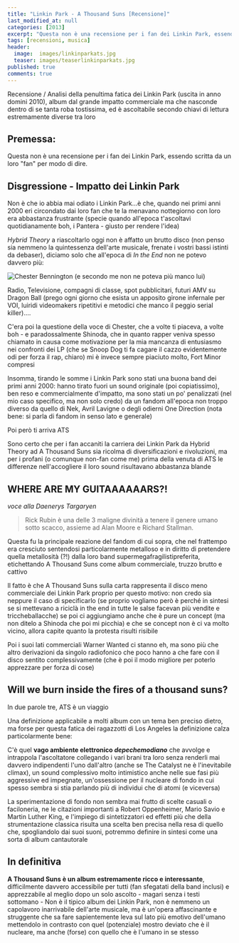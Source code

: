 ```yaml
---
title: "Linkin Park - A Thousand Suns [Recensione]"
last_modified_at: null
categories: [2013]
excerpt: "Questa non è una recensione per i fan dei Linkin Park, essendo scritta da un loro fan per modo di dire."
tags: [recensioni, musica]
header:  
  image:  images/linkinparkats.jpg
  teaser: images/teaserlinkinparkats.jpg
published: true
comments: true
---
```


Recensione / Analisi della penultima fatica dei Linkin Park (uscita in anno domini 2010), album dal grande impatto commerciale ma che nasconde dentro di se tanta roba tostissima, ed è ascoltabile secondo chiavi di lettura estremamente diverse tra loro

## Premessa:

Questa non è una recensione per i fan dei Linkin Park, essendo scritta da un loro "fan" per modo di dire. 

## Disgressione - Impatto dei Linkin Park

Non è che io abbia mai odiato i Linkin Park...è che, quando nei primi anni 2000 eri circondato dai loro fan che te la menavano nottegiorno con loro era abbastanza frustrante (specie quando all'epoca t'ascoltavi quotidianamente boh, i Pantera - giusto per rendere l'idea)

_Hybrid Theory_ a riascoltarlo oggi non è affatto un brutto disco (non penso sia nemmeno la quintessenza dell'arte musicale, frenate i vostri bassi istinti da debaser), diciamo solo che all'epoca di _In the End_ non ne potevo davvero più:

![Chester Bennington]({{site.baseurl}}/{{site.baseurl}}/https://a3.ec-images.myspacecdn.com/images02/124/2fac991b524740929b0d25fcfd577924/l.jpg)
(e secondo me non ne poteva più manco lui)

Radio, Televisione, compagni di classe, spot pubblicitari, futuri AMV su Dragon Ball (prego ogni giorno che esista un apposito girone infernale per VOI, luiridi videomakers ripetitivi e metodici che manco il peggio serial killer)....

C'era poi la questione della voce di Chester, che a volte ti piaceva, a volte boh - e paradossalmente Shinoda, che in quanto rapper veniva spesso chiamato in causa come motivazione per la mia mancanza di entusiasmo nei confronti dei LP (che se Snoop Dog ti fa cagare il cazzo evidentemente odi per forza il rap, chiaro) mi è invece sempre piaciuto molto, Fort Minor compresi

Insomma, tirando le somme i Linkin Park sono stati una buona band dei primi anni 2000: hanno tirato fuori un sound originale (poi copiatissimo), ben reso e commercialmente d'impatto, ma sono stati un po' penalizzati (nel mio caso specifico, ma non solo credo) da un fandom all'epoca non troppo diverso da quello di Nek, Avril Lavigne o degli odierni One Direction (nota bene: si parla di fandom in senso lato e generale)

Poi però ti arriva ATS

Sono certo che per i fan accaniti la carriera dei Linkin Park da Hybrid Theory ad A Thousand Suns sia ricolma di diversificazioni e rivoluzioni, ma per i profani (o comunque non-fan come me) prima della venuta di ATS le differenze nell'accogliere il loro sound risultavano abbastanza blande

## WHERE ARE MY GUITAAAAAARS?! 
_voce alla Daenerys Targaryen_

> Rick Rubin è una delle 3
maligne divinità a tenere
 il genere umano sotto scacco,
assieme ad Alan Moore e
Richard Stallman.

Questa fu la principale reazione del fandom di cui sopra, che nel frattempo era cresciuto sentendosi particolarmente metalloso e in diritto di pretendere quella metallosità (?!) dalla loro band supermegafragilistipreferita, etichettando A Thousand Suns come album commerciale, truzzo brutto e cattivo

Il fatto è che A Thousand Suns sulla carta rappresenta il disco meno commerciale dei Linkin Park proprio per questo motivo: non credo sia neppure il caso di specificarlo (se proprio vogliamo però è perché in sintesi se si mettevano a riciclà in the end in tutte le salse facevan più vendite e triccheballacche) se poi ci aggiungiamo anche che è pure un concept (ma non ditelo a Shinoda che poi mi picchia) e che se concept non è ci va molto vicino, allora capite quanto la protesta risulti risibile

Poi i suoi lati commerciali Warner Wanted ci stanno eh, ma sono più che altro derivazioni da singolo radiofonico che poco hanno a che fare con il disco sentito complessivamente (che è poi il modo migliore per poterlo apprezzare per forza di cose)

## Will we burn inside the fires of a thousand suns?

In due parole tre, ATS è un viaggio

Una definizione applicabile a molti album con un tema ben preciso dietro, ma forse per questa fatica dei ragazzotti di Los Angeles la definizione calza particolarmente bene: 

C'è quel **vago ambiente elettronico _depechemodiano_** che avvolge e intrappola l'ascoltatore collegando i vari brani tra loro senza renderli mai davvero indipendenti l'uno dall'altro (anche se The Catalyst ne è l'inevitabile climax), un sound complessivo molto intimistico anche nelle sue fasi più aggressive ed impegnate, un'ossessione per il nucleare di fondo in cui spesso sembra si stia parlando più di individui che di atomi (e viceversa)

La sperimentazione di fondo non sembra mai frutto di scelte casuali o faciloneria, ne le citazioni importanti a Robert Oppenheimer, Mario Savio e Martin Luther King, e l'impiego di sintetizzatori ed effetti più che della strumentazione classica risulta una scelta ben precisa nella resa di quello che, spogliandolo dai suoi suoni, potremmo definire in sintesi come una sorta di album cantautorale

## In definitiva

**A Thousand Suns è un album estremamente ricco e interessante**, difficilmente davvero accessibile per tutti (fan sfegatati della band inclusi) e apprezzabile al meglio dopo un solo ascolto - magari senza i testi sottomano -
Non è il tipico album dei Linkin Park, non è nemmeno un capolavoro inarrivabile dell'arte musicale, ma è un'opera affascinante e struggente che sa fare sapientemente leva sul lato più emotivo dell'umano mettendolo in contrasto con quel (potenziale) mostro deviato che è il nucleare, ma anche (forse) con quello che è l'umano in se stesso  
